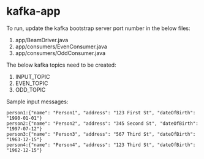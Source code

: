 # kafka-app

To run, update the kafka bootstrap server port number in the below files:
1. app/BeamDriver.java
2. app/consumers/EvenConsumer.java
3. app/consumers/OddConsumer.java

The below kafka topics need to be created:
1. INPUT_TOPIC
2. EVEN_TOPIC
3. ODD_TOPIC

Sample input messages:
```
person1:{"name": "Person1", "address": "123 First St", "dateOfBirth": "1990-01-01"}
person2:{"name": "Person2", "address": "345 Second St", "dateOfBirth": "1997-07-12"}
person3:{"name": "Person3", "address": "567 Third St", "dateOfBirth": "1963-12-15"}
person4:{"name": "Person4", "address": "123 Third St", "dateOfBirth": "1962-12-15"}
```
